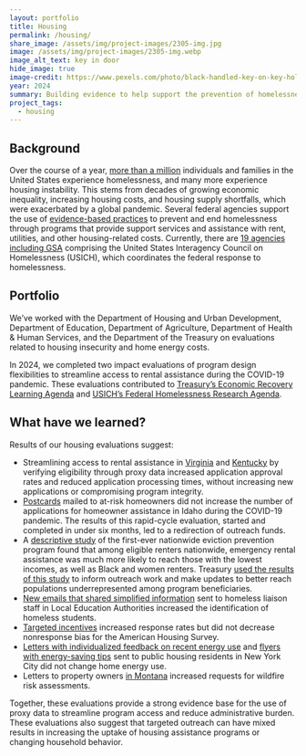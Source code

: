 ```yaml
---
layout: portfolio
title: Housing
permalink: /housing/
share_image: /assets/img/project-images/2305-img.jpg
image: /assets/img/project-images/2305-img.webp
image_alt_text: key in door
hide_image: true
image-credit: https://www.pexels.com/photo/black-handled-key-on-key-hole-101808/
year: 2024
summary: Building evidence to help support the prevention of homelessness and housing instability
project_tags:
  - housing
---
```


## Background
Over the course of a year, <a class="usa-link usa-link--external" href="https://www.usich.gov/sites/default/files/document/All_In.pdf">more than a million</a> individuals and families in the United States experience homelessness, and many more experience housing instability. This stems from decades of growing economic inequality, increasing housing costs, and housing supply shortfalls, which were exacerbated by a global pandemic. Several federal agencies support the use of <a class="usa-link usa-link--external" href="https://www.usich.gov/sites/default/files/document/From%20Evidence%20to%20Action_A%20Federal%20Homelessness%20Research%20Agenda%20November%202023.pdf">evidence-based practices</a> to prevent and end homelessness through programs that provide support services and assistance with rent, utilities, and other housing-related costs. Currently, there are <a class="usa-link usa-link--external" href="https://www.usich.gov/about/council">19 agencies including GSA</a> comprising the United States Interagency Council on Homelessness (USICH), which coordinates the federal response to homelessness.

## Portfolio
We’ve worked with the Department of Housing and Urban Development, Department of Education, Department of Agriculture, Department of Health & Human Services, and the Department of the Treasury on evaluations related to housing insecurity and home energy costs.

In 2024, we completed two impact evaluations of program design flexibilities to streamline access to rental assistance during the COVID-19 pandemic. These evaluations contributed to <a class="usa-link usa-link--external" href="https://home.treasury.gov/system/files/136/ORP-Learning-Agenda-Draft-2023.pdf">Treasury’s Economic Recovery Learning Agenda</a> and <a class="usa-link usa-link--external" href="https://www.usich.gov/sites/default/files/document/From%20Evidence%20to%20Action_A%20Federal%20Homelessness%20Research%20Agenda%20November%202023.pdf">USICH’s Federal Homelessness Research Agenda</a>.

## What have we learned?
Results of our housing evaluations suggest:
- Streamlining access to rental assistance in <a href="https://oes.gsa.gov/projects/era-grantee-flexibilities-va/">Virginia</a> and <a href="https://oes.gsa.gov/projects/2305-era-grantee-flexibilities-ky/">Kentucky</a> by verifying eligibility through proxy data increased application approval rates and reduced application processing times, without increasing new applications or compromising program integrity.
- <a href="https://oes.gsa.gov/projects/haf-pilot/">Postcards</a> mailed to at-risk homeowners did not increase the number of applications for homeowner assistance in Idaho during the COVID-19 pandemic. The results of this rapid-cycle evaluation, started and completed in under six months, led to a redirection of outreach funds.
- A <a href="https://oes.gsa.gov/projects/era-equity/">descriptive study</a> of the first-ever nationwide eviction prevention program found that among eligible renters nationwide, emergency rental assistance was much more likely to reach those with the lowest incomes, as well as Black and women renters. Treasury <a href="https://www.evaluation.gov/actionable-learning-about-economic-recovery/">used the results of this study</a> to inform outreach work and make updates to better reach populations underrepresented among program beneficiaries.
- <a href="https://oes.gsa.gov/projects/improving-homeless-liaison-support/">New emails that shared simplified information</a> sent to homeless liaison staff in Local Education Authorities increased the identification of homeless students.
- <a href="https://oes.gsa.gov/projects/1901-ahs-incentives-evaluation/">Targeted incentives</a> increased response rates but did not decrease nonresponse bias for the American Housing Survey.
- <a href="https://oes.gsa.gov/projects/energy-use-feedback/">Letters with individualized feedback on recent energy use</a> and <a href="https://oes.gsa.gov/projects/energy-use-feedback/">flyers with energy-saving tips</a> sent to public housing residents in New York City did not change home energy use.
- Letters to property owners <a href="https://oes.gsa.gov/projects/wildfire-risk-assessments/">in Montana</a> increased requests for wildfire risk assessments.

Together, these evaluations provide a strong evidence base for the use of proxy data to streamline program access and reduce administrative burden. These evaluations also suggest that targeted outreach can have mixed results in increasing the uptake of housing assistance programs or changing household behavior.
